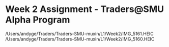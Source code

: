 # Week 2 Assignment - Traders@SMU Alpha Program
/Users/andyge/Traders/Traders-SMU-muxin/L1/Week2/IMG_5161.HEIC
/Users/andyge/Traders/Traders-SMU-muxin/L1/Week2/IMG_5160.HEIC